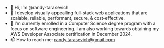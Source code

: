 - 👋 Hi, I’m @randy-tarasevich
- 👀 I develop visually appealling full-stack web applications that are scalable, reliable, performant, secure, & cost-effective.
- 🌱 I’m currently enrolled in a Computer Science degree program with a focus on software engineering.  I am also working towards obtaining my AWS Developer Associate certification in December 2024.
- 📫 How to reach me: randy.tarasevich@gmail.com
<!---
randy-tarasevich/randy-tarasevich is a ✨ special ✨ repository because its `README.md` (this file) appears on your GitHub profile.
You can click the Preview link to take a look at your changes.
--->
